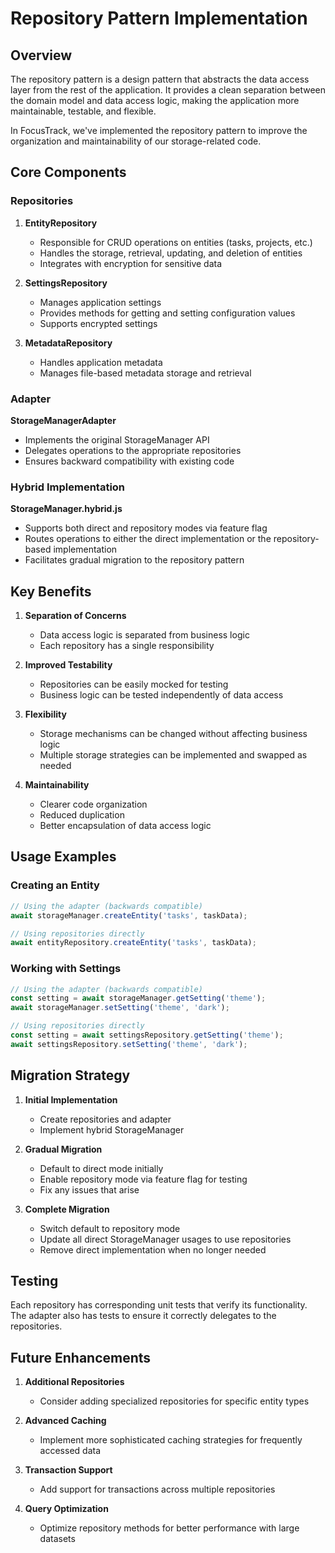 # Repository Pattern Implementation

## Overview

The repository pattern is a design pattern that abstracts the data access layer from the rest of the application. It provides a clean separation between the domain model and data access logic, making the application more maintainable, testable, and flexible.

In FocusTrack, we've implemented the repository pattern to improve the organization and maintainability of our storage-related code.

## Core Components

### Repositories

1. **EntityRepository**
   - Responsible for CRUD operations on entities (tasks, projects, etc.)
   - Handles the storage, retrieval, updating, and deletion of entities
   - Integrates with encryption for sensitive data

2. **SettingsRepository**
   - Manages application settings
   - Provides methods for getting and setting configuration values
   - Supports encrypted settings

3. **MetadataRepository**
   - Handles application metadata
   - Manages file-based metadata storage and retrieval

### Adapter

**StorageManagerAdapter**
   - Implements the original StorageManager API
   - Delegates operations to the appropriate repositories
   - Ensures backward compatibility with existing code

### Hybrid Implementation

**StorageManager.hybrid.js**
   - Supports both direct and repository modes via feature flag
   - Routes operations to either the direct implementation or the repository-based implementation
   - Facilitates gradual migration to the repository pattern

## Key Benefits

1. **Separation of Concerns**
   - Data access logic is separated from business logic
   - Each repository has a single responsibility

2. **Improved Testability**
   - Repositories can be easily mocked for testing
   - Business logic can be tested independently of data access

3. **Flexibility**
   - Storage mechanisms can be changed without affecting business logic
   - Multiple storage strategies can be implemented and swapped as needed

4. **Maintainability**
   - Clearer code organization
   - Reduced duplication
   - Better encapsulation of data access logic

## Usage Examples

### Creating an Entity

```javascript
// Using the adapter (backwards compatible)
await storageManager.createEntity('tasks', taskData);

// Using repositories directly
await entityRepository.createEntity('tasks', taskData);
```

### Working with Settings

```javascript
// Using the adapter (backwards compatible)
const setting = await storageManager.getSetting('theme');
await storageManager.setSetting('theme', 'dark');

// Using repositories directly
const setting = await settingsRepository.getSetting('theme');
await settingsRepository.setSetting('theme', 'dark');
```

## Migration Strategy

1. **Initial Implementation**
   - Create repositories and adapter
   - Implement hybrid StorageManager

2. **Gradual Migration**
   - Default to direct mode initially
   - Enable repository mode via feature flag for testing
   - Fix any issues that arise

3. **Complete Migration**
   - Switch default to repository mode
   - Update all direct StorageManager usages to use repositories
   - Remove direct implementation when no longer needed

## Testing

Each repository has corresponding unit tests that verify its functionality. The adapter also has tests to ensure it correctly delegates to the repositories.

## Future Enhancements

1. **Additional Repositories**
   - Consider adding specialized repositories for specific entity types

2. **Advanced Caching**
   - Implement more sophisticated caching strategies for frequently accessed data

3. **Transaction Support**
   - Add support for transactions across multiple repositories

4. **Query Optimization**
   - Optimize repository methods for better performance with large datasets